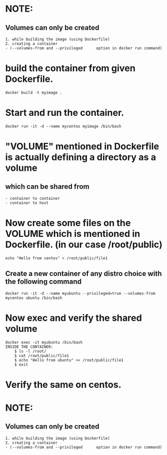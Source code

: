 # NOTE:
## Volumes can only be created
	1. while building the image (using Dockerfile)
	2. creating a container 
	- (--volumes-from and --privileged      option in docker run command)

# build the container from given Dockerfile.
	docker build -t myimage .

# Start and run the container.
	docker run -it -d --name mycentos myimage /bin/bash

# "VOLUME" mentioned in Dockerfile is actually defining a directory as a volume 
## which can be shared from
	- container to container
	- container to host

# Now create some files on the VOLUME which is mentioned in Dockerfile. (in our case /root/public)
	echo "Hello from centos" > /root/public/file1

## Create a new container of any distro choice with the following command
	docker run -it -d --name myubuntu --privileged=true --volumes-from mycentos ubuntu /bin/bash

# Now exec and verify the shared volume
	docker exec -it myubuntu /bin/bash
	INSIDE THE CONTAINER: 
		$ ls -l /root/
		$ cat /root/public/file1
		$ echo "Hello from ubuntu" >> /root/public/file1
		$ exit

# Verify the same on centos.

# NOTE:
## Volumes can only be created
	1. while building the image (using Dockerfile)
	2. creating a container 
	- (--volumes-from and --privileged      option in docker run command)
